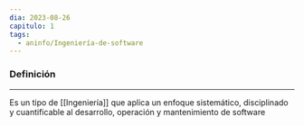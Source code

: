 ```yaml
---
dia: 2023-08-26
capitulo: 1
tags:
  - aninfo/Ingeniería-de-software
---
```

### Definición
---
Es un tipo de [[Ingeniería]] que aplica un enfoque sistemático, disciplinado y cuantificable al desarrollo, operación y mantenimiento de software